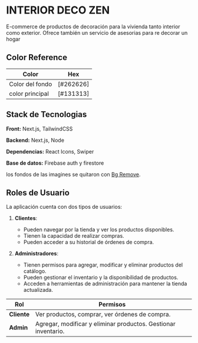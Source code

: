 
# INTERIOR DECO ZEN

E-commerce de productos de decoración para la vivienda tanto interior como exterior. Ofrece también un servicio de asesorias para re decorar un hogar

## Color Reference

| Color             | Hex         |
| ----------------- | ----------- |
| Color del fondo | [#262626] |
| color principal | [#131313] |



## Stack de Tecnologias

**Front:** Next.js, TailwindCSS

**Backend:** Next.js, Node

**Dependencias:** React Icons, Swiper

**Base de datos:** Firebase auth y firestore

los fondos de las imagines se quitaron con [Bg Remove](https://www.remove.bg/es).


## Roles de Usuario

La aplicación cuenta con dos tipos de usuarios:

1. **Clientes**:  
   - Pueden navegar por la tienda y ver los productos disponibles.  
   - Tienen la capacidad de realizar compras.  
   - Pueden acceder a su historial de órdenes de compra.  

2. **Administradores**:  
   - Tienen permisos para agregar, modificar y eliminar productos del catálogo.  
   - Pueden gestionar el inventario y la disponibilidad de productos.  
   - Acceden a herramientas de administración para mantener la tienda actualizada.

| Rol           | Permisos |
|--------------|----------|
| **Cliente**  | Ver productos, comprar, ver órdenes de compra. |
| **Admin**    | Agregar, modificar y eliminar productos. Gestionar inventario. |

